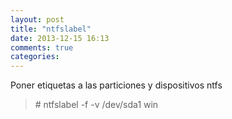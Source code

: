 ```yaml
---
layout: post
title: "ntfslabel"
date: 2013-12-15 16:13
comments: true
categories: 
---
```

Poner etiquetas a las particiones y dispositivos ntfs

>\# ntfslabel -f -v /dev/sda1 win

